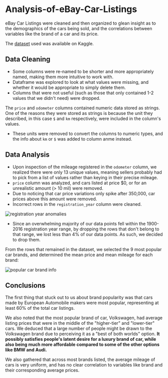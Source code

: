 # Analysis-of-eBay-Car-Listings
eBay Car Listings were cleaned and then organized to glean insight as to the demographics of the cars being sold, and the correlations between variables like the brand of a car and its price. 

The [dataset](https://www.kaggle.com/orgesleka/used-cars-database/data) used was available on Kaggle.

## Data Cleaning 
- Some columns were re-named to be shorter and more appropriately named, making them more intuitive to work with.
- Dataframe was explored to look at what values were missing, and whether it would be appropriate to simply delete them. 
- Columns that were not useful (such as those that only contained 1-2 values that we didn't need) were dropped.

The `price` and `odometer` columns contained numeric data stored as strings. One of the reasons they were stored as strings is because the unit they described, in this case `$` and `km` respectively, were included in the column's values.

- These units were removed to convert the columns to numeric types, and the info about `km` or `$` was added to column anme instead.

## Data Analysis

- Upon inspection of the mileage registered in the `odometer` column, we realized there were only 13 unique values, meaning sellers probably had to pick from a list of values rather than keying in their precise mileage.
- `price` column was analyzed, and cars listed at price $0, or for an unrealistic amount (> 10 mil) were removed.
- Due to noticing that car price variations only spike after 350,000, car prices above this amount were removed.
- Incorrect rows in the `registration_year` column were cleaned. 

![registration year anomalies](https://i.gyazo.com/8efa38d0c9edc4ff961255a2b41d956a.png)

- Since an overwhelming majority of our data points fell within the 1900-2016 registration year range, by dropping the rows that don't belong to that range, we lost less than 4% of our data points. As such, we decided to drop them.

From the rows that remained in the dataset, we selected the 9 most popular car brands, and determined the mean price and mean mileage for each brand:

![popular car brand info](https://i.gyazo.com/baf91a6ddba47b74814d76a0e4e03d8e.png)

## Conclusions
The first thing that stuck out to us about brand popularity was that cars made by European Automobile makers were most popular, representing at least 60% of the total car listings.

We also noted that the most popular brand of car, Volkswagen, had average listing prices that were in the middle of the "higher-tier" and "lower-tier" cars. We deduced that a large number of people might be drawn to the Volkswagen brand due to perceiving it as a "best of both worlds" option. **It possibly satisfies people's latent desire for a luxury brand of car, while also being much more affordable compared to some of the other options like BMW and Audi.**

We also gathered that across most brands listed, the average mileage of cars is very uniform, and has no clear correlation to variables like brand and their corresponding average prices.
